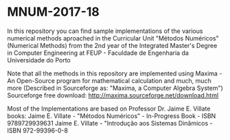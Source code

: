 # MNUM-2017-18

In this repository you can find sample implementations of the various numerical methods aproached in the Curricular Unit "Métodos Numéricos" (Numerical Methods) from the 2nd year of the Integrated Master's Degree in Computer Engineering at FEUP - Faculdade de Engenharia da Universidade do Porto

Note that all the methods in this repository are implemented using Maxima - An Open-Source program for mathematical calculation and much, much more (Described in Sourceforge as: "Maxima, a Computer Algebra System")
Sourceforge free download: http://maxima.sourceforge.net/download.html

Most of the Implementations are based on Professor Dr. Jaime E. Villate books:
Jaime E. Villate - "Métodos Numéricos" - In-Progress Book - ISBN 9789729939631
Jaime E. Villate - "Introdução aos Sistemas Dinâmicos - ISBN 972-99396-0-8

